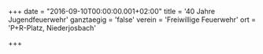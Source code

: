 +++
date = "2016-09-10T00:00:00.001+02:00"
title = '40 Jahre Jugendfeuerwehr'
ganztaegig = 'false'
verein = 'Freiwillige Feuerwehr'
ort = 'P+R-Platz, Niederjosbach'

+++

      